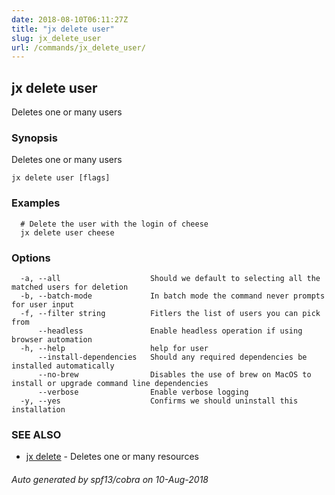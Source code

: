 ```yaml
---
date: 2018-08-10T06:11:27Z
title: "jx delete user"
slug: jx_delete_user
url: /commands/jx_delete_user/
---
```

## jx delete user

Deletes one or many users

### Synopsis

Deletes one or many users

```
jx delete user [flags]
```

### Examples

```
  # Delete the user with the login of cheese
  jx delete user cheese
```

### Options

```
  -a, --all                    Should we default to selecting all the matched users for deletion
  -b, --batch-mode             In batch mode the command never prompts for user input
  -f, --filter string          Fitlers the list of users you can pick from
      --headless               Enable headless operation if using browser automation
  -h, --help                   help for user
      --install-dependencies   Should any required dependencies be installed automatically
      --no-brew                Disables the use of brew on MacOS to install or upgrade command line dependencies
      --verbose                Enable verbose logging
  -y, --yes                    Confirms we should uninstall this installation
```

### SEE ALSO

* [jx delete](/commands/jx_delete/)	 - Deletes one or many resources

###### Auto generated by spf13/cobra on 10-Aug-2018
